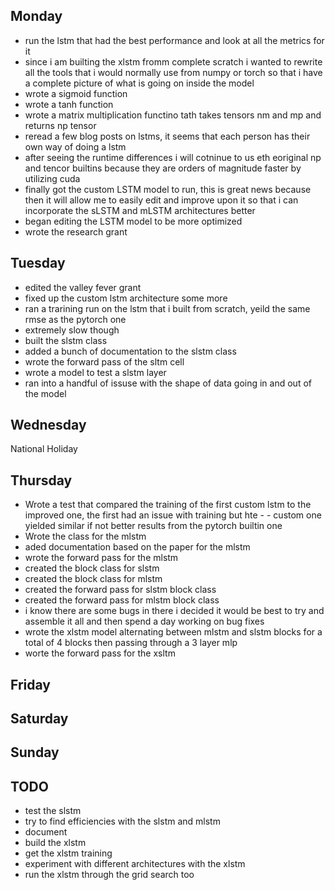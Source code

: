 ## Monday
- run the lstm that had the best performance and look at all the metrics for it
- since i am builting the xlstm fromm complete scratch i wanted to rewrite all the tools that i would normally use from numpy or torch so that i have a complete picture of what is going on inside the model
- wrote a sigmoid function
- wrote a tanh function
- wrote a matrix multiplication functino tath takes tensors nm and mp and returns np tensor
- reread a few blog posts on lstms, it seems that each person has their own way of doing a lstm
- after seeing the runtime differences i will cotninue to us eth eoriginal np and tencor builtins because they are orders of magnitude faster by utilizing cuda
- finally got the custom LSTM model to run, this is great news because then it will allow me to easily edit and improve upon it so that i can incorporate the sLSTM and mLSTM architectures better
- began editing the LSTM model to be more optimized
- wrote the research grant

## Tuesday
- edited the valley fever grant
- fixed up the custom lstm architecture some more
- ran a trarining run on the lstm that i built from scratch, yeild the same rmse as the pytorch one
- extremely slow though
- built the slstm class
- added a bunch of documentation to the slstm class
- wrote the forward pass of the sltm cell
- wrote a model to test a slstm layer
- ran into a handful of issuse with the shape of data going in and out of the model

## Wednesday
National Holiday 

## Thursday
- Wrote a test that compared the training of the first custom lstm to the improved one, the first had an issue with training but hte - - custom one yielded similar if not better results from the pytorch builtin one
- Wrote the class for the mlstm
- aded documentation based on the paper for the mlstm
- wrote the forward pass for the mlstm
- created the block class for slstm
- created the block class for mlstm
- created the forward pass for slstm block class
- created the forward pass for mlstm block class
- i know there are some bugs in there i decided it would be best to try and assemble it all and then spend a day working on bug fixes
- wrote the xlstm model alternating between mlstm and slstm blocks for a total of 4 blocks then passing through a 3 layer mlp
- worte the forward pass for the xsltm

## Friday 

## Saturday 

## Sunday

## TODO
- test the slstm
- try to find efficiencies with the slstm and mlstm
- document
- build the xlstm
- get the xlstm training 
- experiment with different architectures with the xlstm
- run the xlstm through the grid search too